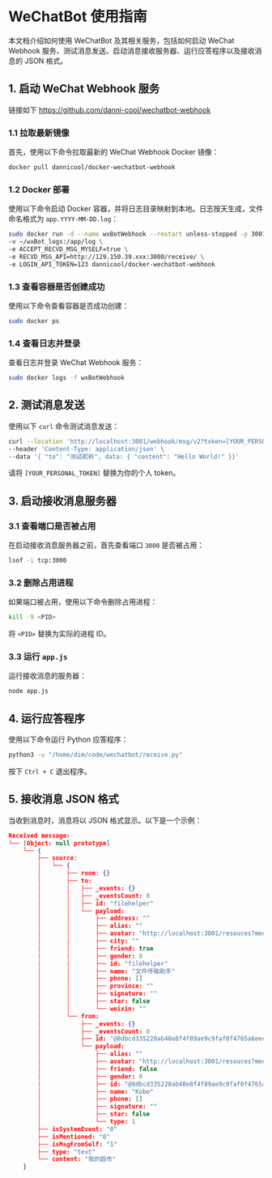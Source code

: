 # WeChatBot 使用指南

本文档介绍如何使用 WeChatBot 及其相关服务，包括如何启动 WeChat Webhook 服务、测试消息发送、启动消息接收服务器、运行应答程序以及接收消息的 JSON 格式。

## 1. 启动 WeChat Webhook 服务
链接如下
<https://github.com/danni-cool/wechatbot-webhook>
### 1.1 拉取最新镜像
首先，使用以下命令拉取最新的 WeChat Webhook Docker 镜像：
```bash
docker pull dannicool/docker-wechatbot-webhook
```

### 1.2 Docker 部署
使用以下命令启动 Docker 容器，并将日志目录映射到本地。日志按天生成，文件命名格式为 `app.YYYY-MM-DD.log`：
```bash
sudo docker run -d --name wxBotWebhook --restart unless-stopped -p 3001:3001 \
-v ~/wxBot_logs:/app/log \
-e ACCEPT_RECVD_MSG_MYSELF=true \
-e RECVD_MSG_API=http://129.150.39.xxx:3000/receive/ \
-e LOGIN_API_TOKEN=123 dannicool/docker-wechatbot-webhook
```

### 1.3 查看容器是否创建成功
使用以下命令查看容器是否成功创建：
```bash
sudo docker ps
```

### 1.4 查看日志并登录
查看日志并登录 WeChat Webhook 服务：
```bash
sudo docker logs -f wxBotWebhook
```

## 2. 测试消息发送

使用以下 `curl` 命令测试消息发送：
```bash
curl --location 'http://localhost:3001/webhook/msg/v2?token=[YOUR_PERSONAL_TOKEN]' \
--header 'Content-Type: application/json' \
--data '{ "to": "测试昵称", data: { "content": "Hello World!" }}'
```
请将 `[YOUR_PERSONAL_TOKEN]` 替换为你的个人 token。

## 3. 启动接收消息服务器

### 3.1 查看端口是否被占用
在启动接收消息服务器之前，首先查看端口 `3000` 是否被占用：
```bash
lsof -i tcp:3000
```

### 3.2 删除占用进程
如果端口被占用，使用以下命令删除占用进程：
```bash
kill -9 <PID>
```
将 `<PID>` 替换为实际的进程 ID。

### 3.3 运行 `app.js`
运行接收消息的服务器：
```bash
node app.js
```

## 4. 运行应答程序

使用以下命令运行 Python 应答程序：
```bash
python3 -u "/home/dim/code/wechatbot/receive.py"
```
按下 `Ctrl + C` 退出程序。

## 5. 接收消息 JSON 格式

当收到消息时，消息将以 JSON 格式显示。以下是一个示例：

```json
Received message:
└── [Object: null prototype]
    └── {
        ├── source: 
        │   └── {
        │       ├── room: {}
        │       ├── to: 
        │       │   ├── _events: {}
        │       │   ├── _eventsCount: 0
        │       │   ├── id: "filehelper"
        │       │   └── payload: 
        │       │       ├── address: ""
        │       │       ├── alias: ""
        │       │       ├── avatar: "http://localhost:3001/resouces?media=%2Fcgi-bin%2Fmmwebwx-bin%2Fwebwxgeticon%3Fseq%3D831630031%26username%3Dfilehelper%26skey%3D%40crypt_ff7c48e2_7e72937d384ca333e3d63b2c15a33f73"
        │       │       ├── city: ""
        │       │       ├── friend: true
        │       │       ├── gender: 0
        │       │       ├── id: "filehelper"
        │       │       ├── name: "文件传输助手"
        │       │       ├── phone: []
        │       │       ├── province: ""
        │       │       ├── signature: ""
        │       │       ├── star: false
        │       │       └── weixin: ""
        │       └── from: 
        │           ├── _events: {}
        │           ├── _eventsCount: 0
        │           ├── id: "@8dbcd335220ab48e8f4f89ae9c9faf0f4765a6eec23a03505cecba9675af0a36"
        │           └── payload: 
        │               ├── alias: ""
        │               ├── avatar: "http://localhost:3001/resouces?media=%2Fcgi-bin%2Fmmwebwx-bin%2Fwebwxgeticon%3Fseq%3D1846417495%26username%3D%408dbcd335220ab48e8f4f89ae9c9faf0f4765a6eec23a03505cecba9675af0a36%26skey%3D%40crypt_ff7c48e2_6a51a5300447fadb37147f0374293e67"
        │               ├── friend: false
        │               ├── gender: 0
        │               ├── id: "@8dbcd335220ab48e8f4f89ae9c9faf0f4765a6eec23a03505cecba9675af0a36"
        │               ├── name: "Kobe"
        │               ├── phone: []
        │               ├── signature: ""
        │               ├── star: false
        │               └── type: 1
        ├── isSystemEvent: "0"
        ├── isMentioned: "0"
        ├── isMsgFromSelf: "1"
        ├── type: "text"
        └── content: "我的超市"
    }
```
```

